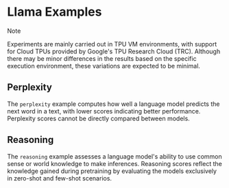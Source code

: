# Llama Examples

> [!NOTE]
> Experiments are mainly carried out in TPU VM environments, with support for Cloud TPUs provided by Google's TPU Research Cloud (TRC). Although there may be minor differences in the results based on the specific execution environment, these variations are expected to be minimal.

## Perplexity

The `perplexity` example computes how well a language model predicts the next word in a text, with lower scores indicating better performance. Perplexity scores cannot be directly compared between models.

## Reasoning

The `reasoning` example assesses a language model's ability to use common sense or world knowledge to make inferences. Reasoning scores reflect the knowledge gained during pretraining by evaluating the models exclusively in zero-shot and few-shot scenarios.
